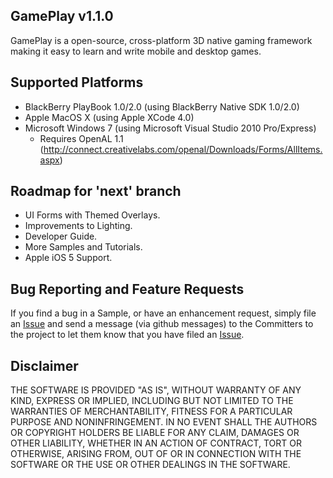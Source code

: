 ## GamePlay v1.1.0
GamePlay is a open-source, cross-platform 3D native gaming framework making it easy to learn and write mobile and desktop games. 

## Supported Platforms
- BlackBerry PlayBook 1.0/2.0 (using BlackBerry Native SDK 1.0/2.0)
- Apple MacOS X (using Apple XCode 4.0)
- Microsoft Windows 7 (using Microsoft Visual Studio 2010 Pro/Express)
	* Requires OpenAL 1.1 (http://connect.creativelabs.com/openal/Downloads/Forms/AllItems.aspx)

## Roadmap for 'next' branch
- UI Forms with Themed Overlays.
- Improvements to Lighting.
- Developer Guide.
- More Samples and Tutorials.
- Apple iOS 5 Support.

## Bug Reporting and Feature Requests
If you find a bug in a Sample, or have an enhancement request, simply file an 
[Issue](https://github.com/blackberry/GamePlay/issues) and send a message (via github messages) 
to the Committers to the project to let them know that you have filed 
an [Issue](https://github.com/blackberry/GamePlay/issues).

## Disclaimer
THE SOFTWARE IS PROVIDED "AS IS", WITHOUT WARRANTY OF ANY KIND, EXPRESS OR IMPLIED, 
INCLUDING BUT NOT LIMITED TO THE WARRANTIES OF MERCHANTABILITY, FITNESS FOR A 
PARTICULAR PURPOSE AND NONINFRINGEMENT. IN NO EVENT SHALL THE AUTHORS OR COPYRIGHT 
HOLDERS BE LIABLE FOR ANY CLAIM, DAMAGES OR OTHER LIABILITY, WHETHER IN AN ACTION OF CONTRACT, 
TORT OR OTHERWISE, ARISING FROM, OUT OF OR IN CONNECTION WITH THE SOFTWARE OR THE USE OR 
OTHER DEALINGS IN THE SOFTWARE.

